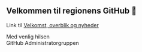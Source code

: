 ## Velkommen til regionens GitHub 👋

Link til [Velkomst, overblik og nyheder](https://github.com/RegionH/Community-GitHubManagement)

Med venlig hilsen<br> 
GitHub Administratorgruppen
